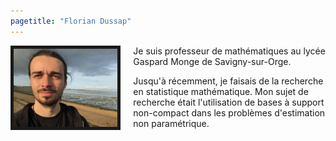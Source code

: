 ```yaml
---
pagetitle: "Florian Dussap"
---
```


<img src="../Files/photo.jpg" style="width:33%; border:5px solid; margin-right: 20px" align="left"/>

Je suis professeur de mathématiques au lycée Gaspard Monge de Savigny-sur-Orge.

Jusqu'à récemment, je faisais de la recherche en statistique mathématique. Mon sujet de recherche était l'utilisation de bases à support non-compact dans les problèmes d'estimation non paramétrique.
